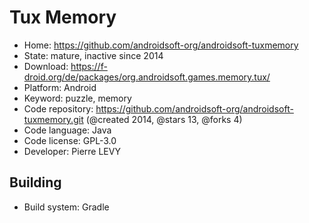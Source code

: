 # Tux Memory

- Home: https://github.com/androidsoft-org/androidsoft-tuxmemory
- State: mature, inactive since 2014
- Download: https://f-droid.org/de/packages/org.androidsoft.games.memory.tux/
- Platform: Android
- Keyword: puzzle, memory
- Code repository: https://github.com/androidsoft-org/androidsoft-tuxmemory.git (@created 2014, @stars 13, @forks 4)
- Code language: Java
- Code license: GPL-3.0
- Developer: Pierre LEVY

## Building

- Build system: Gradle
